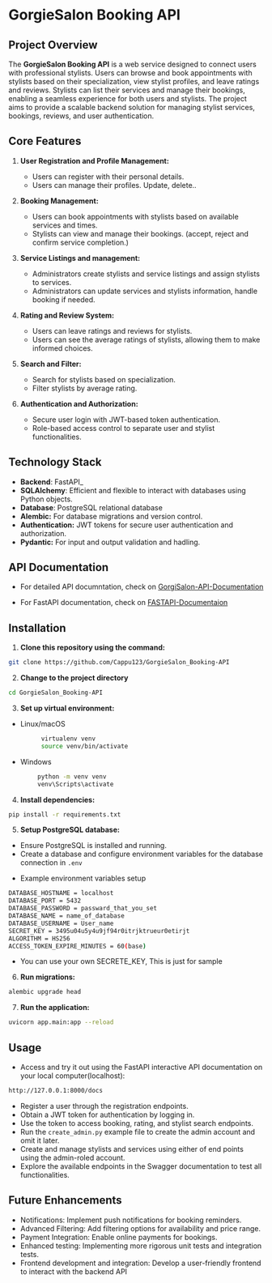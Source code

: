 # GorgieSalon Booking API

## Project Overview

The **GorgieSalon Booking API** is a web service designed to connect users with professional stylists. Users can browse and book appointments with stylists based on their specialization, view stylist profiles, and leave ratings and reviews. Stylists can list their services and manage their bookings, enabling a seamless experience for both users and stylists. The project aims to provide a scalable backend solution for managing stylist services, bookings, reviews, and user authentication.

## Core Features
1. **User Registration and Profile Management:**

    * Users can register with their personal details.
    * Users can manage their profiles. Update, delete..

2. **Booking Management:**
    * Users can book appointments with stylists based on   available services and times.
    * Stylists can view and manage their bookings. (accept, reject and confirm service completion.)

3. **Service Listings and management:**
    * Administrators create stylists and service listings and assign stylists to services.
    * Administrators can update services and stylists information, handle booking if needed.

4. **Rating and Review System:**
    * Users can leave ratings and reviews for stylists.
    * Users can see the average ratings of stylists, allowing them to make informed choices.

5. **Search and Filter:**
    * Search for stylists based on specialization.
    * Filter stylists by average rating.

6. **Authentication and Authorization:**
    * Secure user login with JWT-based token authentication.
    * Role-based access control to separate user and stylist functionalities.

## Technology Stack

 - **Backend**: FastAPI_
 - **SQLAlchemy**: Efficient and flexible to interact with databases using Python objects.
 - **Database**: PostgreSQL relational database
 - **Alembic:** For database migrations and version control.
 - **Authentication:** JWT tokens for secure user authentication and authorization.
 - **Pydantic:** For input and output validation and hadling.

## API Documentation
 * For detailed API documntation, check on [GorgiSalon-API-Documentation](https://cappu123.github.io/GorgieSalon_Booking-API/)

 * For FastAPI documentation, check on [FASTAPI-Documentaion](https://fastapi.tiangolo.com/)

## Installation

1. **Clone this repository using the command:**

```bash
git clone https://github.com/Cappu123/GorgieSalon_Booking-API
```

2. **Change to the project directory**

```bash
cd GorgieSalon_Booking-API
```

3. **Set up virtual environment:**
 * Linux/macOS
```bash
         virtualenv venv
         source venv/bin/activate
```
   * Windows
```bash
        python -m venv venv
        venv\Scripts\activate
```

4. **Install dependencies:** 

```bash
pip install -r requirements.txt
```

5. **Setup PostgreSQL database:**
 * Ensure PostgreSQL is installed and running.
 * Create a database and configure environment variables for the database connection in `.env`

- Example environment variables setup
```bash
DATABASE_HOSTNAME = localhost
DATABASE_PORT = 5432
DATABASE_PASSWORD = passward_that_you_set
DATABASE_NAME = name_of_database
DATABASE_USERNAME = User_name
SECRET_KEY = 3495u04u5y4u9jf94r0itrjktrueur0etirjt
ALGORITHM = HS256
ACCESS_TOKEN_EXPIRE_MINUTES = 60(base)
```
- You can use your own SECRETE_KEY, This is just for sample

6. **Run migrations:**
```bash
alembic upgrade head
```

7. **Run the application:**
```bash
uvicorn app.main:app --reload
```

## Usage

 * Access and try it out using the FastAPI interactive API documentation on your local computer(localhost):
```bash
http://127.0.0.1:8000/docs
```
 * Register a user through the registration endpoints.
 * Obtain a JWT token for authentication by logging in.
 * Use the token to access booking, rating, and stylist search endpoints.
 * Run the `create_admin.py` example file to create the admin account and omit it later.
 * Create and manage stylists and services using either of end points using the admin-roled account.
 * Explore the available endpoints in the Swagger documentation to test all functionalities.

 ## Future Enhancements
  * Notifications: Implement push notifications for booking reminders.
  * Advanced Filtering: Add filtering options for availability and price range.
  * Payment Integration: Enable online payments for bookings.
  * Enhanced testing: Implementing more rigorous unit tests and integration tests.
  * Frontend development and integration: Develop a user-friendly frontend to interact with the backend API



